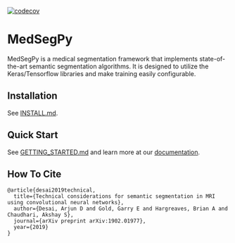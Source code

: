 [![codecov](https://codecov.io/gh/ad12/MedSegPy/branch/master/graph/badge.svg?token=GKSGMGAY6C)](https://codecov.io/gh/ad12/MedSegPy)

# MedSegPy
MedSegPy is a medical segmentation framework that implements state-of-the-art semantic segmentation algorithms. It is designed to utilize the Keras/Tensorflow libraries and make training easily configurable.

## Installation

See [INSTALL.md](INSTALL.md).

## Quick Start

See [GETTING_STARTED.md](GETTING_STARTED.md) and learn more at our 
[documentation](https://ad12.github.io/MedSegPy/_build/html/index.html).


## How To Cite
```
@article{desai2019technical,
  title={Technical considerations for semantic segmentation in MRI using convolutional neural networks},
  author={Desai, Arjun D and Gold, Garry E and Hargreaves, Brian A and Chaudhari, Akshay S},
  journal={arXiv preprint arXiv:1902.01977},
  year={2019}
}
```
